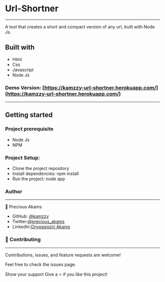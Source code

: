  # Url-Shortner
 ***
A tool that creates a short and compact version of any url, built with Node Js.

## Built with
* Html
* Css
* Javascript
* Node Js


### Demo Version: [https://kamzzy-url-shortner.herokuapp.com/](https://kamzzy-url-shortner.herokuapp.com/)
***

## Getting started

### Project prerequisite
* Node Js
* NPM 

### Project Setup:
* Clone the project repository
* Install dependencies: npm install
* Run the project: node app

### Author
***
👤 Precious Akams

* GitHub: [@kamzzy](https://github.com/kamzzy)
* Twitter:[@precious_akams](https://twitter.com/precious_akams)
* LinkedIn:[Onyeagoziri Akams](https://www.linkedin.com/in/onyeagoziri-akams/)

### 🤝 Contributing
***
Contributions, issues, and feature requests are welcome!

Feel free to check the issues page.

Show your support
Give a ⭐️ if you like this project!

